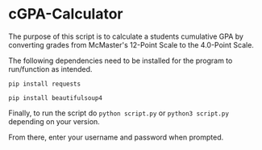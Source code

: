# cGPA-Calculator

The purpose of this script is to calculate a students cumulative GPA by converting grades from McMaster's 12-Point Scale to the 4.0-Point Scale.

The following dependencies need to be installed for the program to run/function as intended.

`pip install requests`

`pip install beautifulsoup4`

Finally, to run the script do `python script.py` or `python3 script.py` depending on your version.

From there, enter your username and password when prompted.
